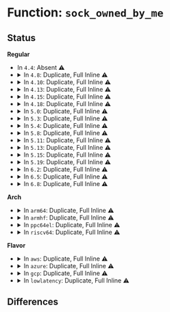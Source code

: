 # Function: <code>sock_owned_by_me</code>

## Status
<b>Regular</b>
<ul>
<li>
In <code>4.4</code>: Absent ⚠️
</li>
<li>
<details>
<summary>In <code>4.8</code>: Duplicate, Full Inline ⚠️</summary>

**Collision:** Static Duplication

**Inline:** Full

**Transformation:** False

**Instances:**

```
In net/core/sock.c (0)
Location: include/net/sock.h:1441
Inline: True
```
```
In net/ipv4/route.c (0)
Location: include/net/sock.h:1441
Inline: True
```
```
In net/ipv4/inet_connection_sock.c (0)
Location: include/net/sock.h:1441
Inline: True
```
```
In net/ipv4/tcp.c (0)
Location: include/net/sock.h:1441
Inline: True
```
```
In net/ipv4/tcp_input.c (0)
Location: include/net/sock.h:1441
Inline: True
```
```
In net/ipv4/tcp_output.c (0)
Location: include/net/sock.h:1441
Inline: True
```
```
In net/ipv4/tcp_timer.c (0)
Location: include/net/sock.h:1441
Inline: True
```
```
In net/ipv4/tcp_ipv4.c (0)
Location: include/net/sock.h:1441
Inline: True
```
```
In net/ipv4/tcp_minisocks.c (0)
Location: include/net/sock.h:1441
Inline: True
```
```
In net/ipv4/udp.c (0)
Location: include/net/sock.h:1441
Inline: True
```
```
In net/ipv6/route.c (0)
Location: include/net/sock.h:1441
Inline: True
```
```
In net/ipv6/udp.c (0)
Location: include/net/sock.h:1441
Inline: True
```
```
In net/ipv6/tcp_ipv6.c (0)
Location: include/net/sock.h:1441
Inline: True
```
</details>
</li>
<li>
<details>
<summary>In <code>4.10</code>: Duplicate, Full Inline ⚠️</summary>

**Collision:** Static Duplication

**Inline:** Full

**Transformation:** False

**Instances:**

```
In net/core/sock.c (0)
Location: include/net/sock.h:1497
Inline: True
```
```
In net/ipv4/route.c (0)
Location: include/net/sock.h:1497
Inline: True
```
```
In net/ipv4/inet_connection_sock.c (0)
Location: include/net/sock.h:1497
Inline: True
```
```
In net/ipv4/tcp.c (0)
Location: include/net/sock.h:1497
Inline: True
```
```
In net/ipv4/tcp_input.c (0)
Location: include/net/sock.h:1497
Inline: True
```
```
In net/ipv4/tcp_output.c (0)
Location: include/net/sock.h:1497
Inline: True
```
```
In net/ipv4/tcp_timer.c (0)
Location: include/net/sock.h:1497
Inline: True
```
```
In net/ipv4/tcp_ipv4.c (0)
Location: include/net/sock.h:1497
Inline: True
```
```
In net/ipv4/tcp_minisocks.c (0)
Location: include/net/sock.h:1497
Inline: True
```
```
In net/ipv6/route.c (0)
Location: include/net/sock.h:1497
Inline: True
```
```
In net/ipv6/tcp_ipv6.c (0)
Location: include/net/sock.h:1497
Inline: True
```
</details>
</li>
<li>
<details>
<summary>In <code>4.13</code>: Duplicate, Full Inline ⚠️</summary>

**Collision:** Static Duplication

**Inline:** Full

**Transformation:** False

**Instances:**

```
In net/socket.c (0)
Location: include/net/sock.h:1500
Inline: True
```
```
In net/core/sock.c (0)
Location: include/net/sock.h:1500
Inline: True
```
```
In net/ipv4/route.c (0)
Location: include/net/sock.h:1500
Inline: True
```
```
In net/ipv4/inet_connection_sock.c (0)
Location: include/net/sock.h:1500
Inline: True
```
```
In net/ipv4/tcp.c (0)
Location: include/net/sock.h:1500
Inline: True
```
```
In net/ipv4/tcp_input.c (0)
Location: include/net/sock.h:1500
Inline: True
```
```
In net/ipv4/tcp_output.c (0)
Location: include/net/sock.h:1500
Inline: True
```
```
In net/ipv4/tcp_timer.c (0)
Location: include/net/sock.h:1500
Inline: True
```
```
In net/ipv4/tcp_ipv4.c (0)
Location: include/net/sock.h:1500
Inline: True
```
```
In net/ipv4/tcp_minisocks.c (0)
Location: include/net/sock.h:1500
Inline: True
```
```
In net/ipv4/tcp_fastopen.c (0)
Location: include/net/sock.h:1500
Inline: True
```
```
In net/ipv6/route.c (0)
Location: include/net/sock.h:1500
Inline: True
```
```
In net/ipv6/tcp_ipv6.c (0)
Location: include/net/sock.h:1500
Inline: True
```
</details>
</li>
<li>
<details>
<summary>In <code>4.15</code>: Duplicate, Full Inline ⚠️</summary>

**Collision:** Static Duplication

**Inline:** Full

**Transformation:** False

**Instances:**

```
In net/core/sock.c (0)
Location: include/net/sock.h:1504
Inline: True
```
```
In net/core/skbuff.c (0)
Location: include/net/sock.h:1504
Inline: True
```
```
In net/ipv4/route.c (0)
Location: include/net/sock.h:1504
Inline: True
```
```
In net/ipv4/inet_connection_sock.c (0)
Location: include/net/sock.h:1504
Inline: True
```
```
In net/ipv4/tcp.c (0)
Location: include/net/sock.h:1504
Inline: True
```
```
In net/ipv4/tcp_input.c (0)
Location: include/net/sock.h:1504
Inline: True
```
```
In net/ipv4/tcp_output.c (0)
Location: include/net/sock.h:1504
Inline: True
```
```
In net/ipv4/tcp_timer.c (0)
Location: include/net/sock.h:1504
Inline: True
```
```
In net/ipv4/tcp_ipv4.c (0)
Location: include/net/sock.h:1504
Inline: True
```
```
In net/ipv4/tcp_minisocks.c (0)
Location: include/net/sock.h:1504
Inline: True
```
```
In net/ipv6/route.c (0)
Location: include/net/sock.h:1504
Inline: True
```
```
In net/ipv6/tcp_ipv6.c (0)
Location: include/net/sock.h:1504
Inline: True
```
</details>
</li>
<li>
<details>
<summary>In <code>4.18</code>: Duplicate, Full Inline ⚠️</summary>

**Collision:** Static Duplication

**Inline:** Full

**Transformation:** False

**Instances:**

```
In net/core/sock.c (0)
Location: include/net/sock.h:1517
Inline: True
```
```
In net/core/skbuff.c (0)
Location: include/net/sock.h:1517
Inline: True
```
```
In net/ipv4/route.c (0)
Location: include/net/sock.h:1517
Inline: True
```
```
In net/ipv4/inet_connection_sock.c (0)
Location: include/net/sock.h:1517
Inline: True
```
```
In net/ipv4/tcp.c (0)
Location: include/net/sock.h:1517
Inline: True
```
```
In net/ipv4/tcp_input.c (0)
Location: include/net/sock.h:1517
Inline: True
```
```
In net/ipv4/tcp_output.c (0)
Location: include/net/sock.h:1517
Inline: True
```
```
In net/ipv4/tcp_timer.c (0)
Location: include/net/sock.h:1517
Inline: True
```
```
In net/ipv4/tcp_ipv4.c (0)
Location: include/net/sock.h:1517
Inline: True
```
```
In net/ipv4/tcp_minisocks.c (0)
Location: include/net/sock.h:1517
Inline: True
```
```
In net/ipv6/route.c (0)
Location: include/net/sock.h:1517
Inline: True
```
```
In net/ipv6/tcp_ipv6.c (0)
Location: include/net/sock.h:1517
Inline: True
```
</details>
</li>
<li>
<details>
<summary>In <code>5.0</code>: Duplicate, Full Inline ⚠️</summary>

**Collision:** Static Duplication

**Inline:** Full

**Transformation:** False

**Instances:**

```
In net/core/sock.c (0)
Location: include/net/sock.h:1556
Inline: True
```
```
In net/core/skbuff.c (0)
Location: include/net/sock.h:1556
Inline: True
```
```
In net/ipv4/route.c (0)
Location: include/net/sock.h:1556
Inline: True
```
```
In net/ipv4/inet_connection_sock.c (0)
Location: include/net/sock.h:1556
Inline: True
```
```
In net/ipv4/tcp.c (0)
Location: include/net/sock.h:1556
Inline: True
```
```
In net/ipv4/tcp_input.c (0)
Location: include/net/sock.h:1556
Inline: True
```
```
In net/ipv4/tcp_output.c (0)
Location: include/net/sock.h:1556
Inline: True
```
```
In net/ipv4/tcp_timer.c (0)
Location: include/net/sock.h:1556
Inline: True
```
```
In net/ipv4/tcp_ipv4.c (0)
Location: include/net/sock.h:1556
Inline: True
```
```
In net/ipv4/tcp_minisocks.c (0)
Location: include/net/sock.h:1556
Inline: True
```
```
In net/ipv4/tcp_ulp.c (0)
Location: include/net/sock.h:1556
Inline: True
```
```
In net/ipv4/af_inet.c (0)
Location: include/net/sock.h:1556
Inline: True
```
```
In net/ipv4/tcp_bpf.c (0)
Location: include/net/sock.h:1556
Inline: True
```
```
In net/ipv6/route.c (0)
Location: include/net/sock.h:1556
Inline: True
```
```
In net/ipv6/tcp_ipv6.c (0)
Location: include/net/sock.h:1556
Inline: True
```
</details>
</li>
<li>
<details>
<summary>In <code>5.3</code>: Duplicate, Full Inline ⚠️</summary>

**Collision:** Static Duplication

**Inline:** Full

**Transformation:** False

**Instances:**

```
In net/core/sock.c (0)
Location: include/net/sock.h:1566
Inline: True
```
```
In net/core/skbuff.c (0)
Location: include/net/sock.h:1566
Inline: True
```
```
In net/ipv4/route.c (0)
Location: include/net/sock.h:1566
Inline: True
```
```
In net/ipv4/inet_connection_sock.c (0)
Location: include/net/sock.h:1566
Inline: True
```
```
In net/ipv4/tcp.c (0)
Location: include/net/sock.h:1566
Inline: True
```
```
In net/ipv4/tcp_input.c (0)
Location: include/net/sock.h:1566
Inline: True
```
```
In net/ipv4/tcp_output.c (0)
Location: include/net/sock.h:1566
Inline: True
```
```
In net/ipv4/tcp_timer.c (0)
Location: include/net/sock.h:1566
Inline: True
```
```
In net/ipv4/tcp_ipv4.c (0)
Location: include/net/sock.h:1566
Inline: True
```
```
In net/ipv4/tcp_minisocks.c (0)
Location: include/net/sock.h:1566
Inline: True
```
```
In net/ipv4/tcp_ulp.c (0)
Location: include/net/sock.h:1566
Inline: True
```
```
In net/ipv4/af_inet.c (0)
Location: include/net/sock.h:1566
Inline: True
```
```
In net/ipv4/tcp_bpf.c (0)
Location: include/net/sock.h:1566
Inline: True
```
```
In net/ipv6/route.c (0)
Location: include/net/sock.h:1566
Inline: True
```
```
In net/ipv6/tcp_ipv6.c (0)
Location: include/net/sock.h:1566
Inline: True
```
</details>
</li>
<li>
<details>
<summary>In <code>5.4</code>: Duplicate, Full Inline ⚠️</summary>

**Collision:** Static Duplication

**Inline:** Full

**Transformation:** False

**Instances:**

```
In net/core/sock.c (0)
Location: include/net/sock.h:1576
Inline: True
```
```
In net/core/skbuff.c (0)
Location: include/net/sock.h:1576
Inline: True
```
```
In net/ipv4/route.c (0)
Location: include/net/sock.h:1576
Inline: True
```
```
In net/ipv4/inet_connection_sock.c (0)
Location: include/net/sock.h:1576
Inline: True
```
```
In net/ipv4/tcp.c (0)
Location: include/net/sock.h:1576
Inline: True
```
```
In net/ipv4/tcp_input.c (0)
Location: include/net/sock.h:1576
Inline: True
```
```
In net/ipv4/tcp_output.c (0)
Location: include/net/sock.h:1576
Inline: True
```
```
In net/ipv4/tcp_timer.c (0)
Location: include/net/sock.h:1576
Inline: True
```
```
In net/ipv4/tcp_ipv4.c (0)
Location: include/net/sock.h:1576
Inline: True
```
```
In net/ipv4/tcp_minisocks.c (0)
Location: include/net/sock.h:1576
Inline: True
```
```
In net/ipv4/tcp_ulp.c (0)
Location: include/net/sock.h:1576
Inline: True
```
```
In net/ipv4/af_inet.c (0)
Location: include/net/sock.h:1576
Inline: True
```
```
In net/ipv4/tcp_bpf.c (0)
Location: include/net/sock.h:1576
Inline: True
```
```
In net/ipv6/route.c (0)
Location: include/net/sock.h:1576
Inline: True
```
```
In net/ipv6/tcp_ipv6.c (0)
Location: include/net/sock.h:1576
Inline: True
```
</details>
</li>
<li>
<details>
<summary>In <code>5.8</code>: Duplicate, Full Inline ⚠️</summary>

**Collision:** Static Duplication

**Inline:** Full

**Transformation:** False

**Instances:**

```
In net/core/sock.c (0)
Location: include/net/sock.h:1625
Inline: True
```
```
In net/core/skbuff.c (0)
Location: include/net/sock.h:1625
Inline: True
```
```
In net/core/filter.c (0)
Location: include/net/sock.h:1625
Inline: True
```
```
In net/core/sock_map.c (0)
Location: include/net/sock.h:1625
Inline: True
```
```
In net/ipv4/route.c (0)
Location: include/net/sock.h:1625
Inline: True
```
```
In net/ipv4/inet_connection_sock.c (0)
Location: include/net/sock.h:1625
Inline: True
```
```
In net/ipv4/tcp.c (ffffffff81aa87da)
Location: include/net/sock.h:1625
Inline: True
Inline callers:
  - net/ipv4/tcp.c:tcp_set_state
```
```
In net/ipv4/tcp_input.c (ffffffff81ab4508)
Location: include/net/sock.h:1625
Inline: True
Inline callers:
  - net/ipv4/tcp_input.c:tcp_conn_request
  - net/ipv4/tcp_input.c:tcp_ecn_create_request
  - net/ipv4/tcp_input.c:tcp_init_transfer
  - net/ipv4/tcp_input.c:tcp_rtt_estimator
```
```
In net/ipv4/tcp_output.c (ffffffff81abed86)
Location: include/net/sock.h:1625
Inline: True
Inline callers:
  - net/ipv4/tcp_output.c:tcp_connect
  - net/ipv4/tcp_output.c:tcp_connect_init
  - net/ipv4/tcp_output.c:tcp_connect_init
  - net/ipv4/tcp_output.c:tcp_send_synack
  - net/ipv4/tcp_output.c:__tcp_retransmit_skb
  - net/ipv4/tcp_output.c:tcp_ecn_send_syn
```
```
In net/ipv4/tcp_timer.c (ffffffff81ac25e8)
Location: include/net/sock.h:1625
Inline: True
Inline callers:
  - net/ipv4/tcp_timer.c:tcp_write_timeout
```
```
In net/ipv4/tcp_ipv4.c (0)
Location: include/net/sock.h:1625
Inline: True
```
```
In net/ipv4/tcp_minisocks.c (ffffffff81aca6b7)
Location: include/net/sock.h:1625
Inline: True
Inline callers:
  - net/ipv4/tcp_minisocks.c:tcp_openreq_init_rwin
```
```
In net/ipv4/tcp_ulp.c (0)
Location: include/net/sock.h:1625
Inline: True
```
```
In net/ipv4/af_inet.c (ffffffff81ae3125)
Location: include/net/sock.h:1625
Inline: True
Inline callers:
  - net/ipv4/af_inet.c:inet_listen
```
```
In net/ipv6/route.c (0)
Location: include/net/sock.h:1625
Inline: True
```
```
In net/ipv6/tcp_ipv6.c (0)
Location: include/net/sock.h:1625
Inline: True
```
```
In net/mptcp/protocol.c (0)
Location: include/net/sock.h:1625
Inline: True
```
</details>
</li>
<li>
<details>
<summary>In <code>5.11</code>: Duplicate, Full Inline ⚠️</summary>

**Collision:** Static Duplication

**Inline:** Full

**Transformation:** False

**Instances:**

```
In net/core/sock.c (0)
Location: include/net/sock.h:1643
Inline: True
```
```
In net/core/skbuff.c (0)
Location: include/net/sock.h:1643
Inline: True
```
```
In net/core/filter.c (0)
Location: include/net/sock.h:1643
Inline: True
```
```
In net/ipv4/route.c (0)
Location: include/net/sock.h:1643
Inline: True
```
```
In net/ipv4/inet_connection_sock.c (0)
Location: include/net/sock.h:1643
Inline: True
```
```
In net/ipv4/tcp.c (ffffffff81ab2d5f)
Location: include/net/sock.h:1643
Inline: True
Inline callers:
  - net/ipv4/tcp.c:tcp_set_state
```
```
In net/ipv4/tcp_input.c (ffffffff81abee26)
Location: include/net/sock.h:1643
Inline: True
Inline callers:
  - net/ipv4/tcp_input.c:tcp_conn_request
  - net/ipv4/tcp_input.c:tcp_ecn_create_request
  - net/ipv4/tcp_input.c:tcp_rtt_estimator
```
```
In net/ipv4/tcp_output.c (ffffffff81aca6ec)
Location: include/net/sock.h:1643
Inline: True
Inline callers:
  - net/ipv4/tcp_output.c:tcp_connect
  - net/ipv4/tcp_output.c:tcp_connect_init
  - net/ipv4/tcp_output.c:tcp_connect_init
  - net/ipv4/tcp_output.c:tcp_send_synack
  - net/ipv4/tcp_output.c:__tcp_retransmit_skb
  - net/ipv4/tcp_output.c:tcp_ecn_send_syn
```
```
In net/ipv4/tcp_timer.c (ffffffff81ace092)
Location: include/net/sock.h:1643
Inline: True
Inline callers:
  - net/ipv4/tcp_timer.c:tcp_write_timeout
```
```
In net/ipv4/tcp_ipv4.c (ffffffff81ad410d)
Location: include/net/sock.h:1643
Inline: True
Inline callers:
  - net/ipv4/tcp_ipv4.c:tcp_v4_send_synack
```
```
In net/ipv4/tcp_minisocks.c (ffffffff81ad661d)
Location: include/net/sock.h:1643
Inline: True
Inline callers:
  - net/ipv4/tcp_minisocks.c:tcp_openreq_init_rwin
```
```
In net/ipv4/tcp_ulp.c (0)
Location: include/net/sock.h:1643
Inline: True
```
```
In net/ipv4/af_inet.c (ffffffff81af0007)
Location: include/net/sock.h:1643
Inline: True
Inline callers:
  - net/ipv4/af_inet.c:inet_listen
```
```
In net/ipv6/route.c (0)
Location: include/net/sock.h:1643
Inline: True
```
```
In net/ipv6/tcp_ipv6.c (ffffffff81b7741c)
Location: include/net/sock.h:1643
Inline: True
Inline callers:
  - net/ipv6/tcp_ipv6.c:tcp_v6_send_synack
```
```
In net/mptcp/protocol.c (0)
Location: include/net/sock.h:1643
Inline: True
```
```
In net/mptcp/subflow.c (0)
Location: include/net/sock.h:1643
Inline: True
```
```
In net/mptcp/pm_netlink.c (0)
Location: include/net/sock.h:1643
Inline: True
```
</details>
</li>
<li>
<details>
<summary>In <code>5.13</code>: Duplicate, Full Inline ⚠️</summary>

**Collision:** Static Duplication

**Inline:** Full

**Transformation:** False

**Instances:**

```
In net/core/sock.c (0)
Location: include/net/sock.h:1659
Inline: True
```
```
In net/core/skbuff.c (0)
Location: include/net/sock.h:1659
Inline: True
```
```
In net/core/filter.c (0)
Location: include/net/sock.h:1659
Inline: True
```
```
In net/ipv4/route.c (0)
Location: include/net/sock.h:1659
Inline: True
```
```
In net/ipv4/inet_connection_sock.c (0)
Location: include/net/sock.h:1659
Inline: True
```
```
In net/ipv4/tcp.c (ffffffff81a9dfaf)
Location: include/net/sock.h:1659
Inline: True
Inline callers:
  - net/ipv4/tcp.c:tcp_set_state
```
```
In net/ipv4/tcp_input.c (ffffffff81aab10c)
Location: include/net/sock.h:1659
Inline: True
Inline callers:
  - net/ipv4/tcp_input.c:tcp_conn_request
  - net/ipv4/tcp_input.c:tcp_conn_request
  - net/ipv4/tcp_input.c:tcp_rtt_estimator
```
```
In net/ipv4/tcp_output.c (ffffffff81ab556d)
Location: include/net/sock.h:1659
Inline: True
Inline callers:
  - net/ipv4/tcp_output.c:tcp_connect
  - net/ipv4/tcp_output.c:tcp_connect
  - net/ipv4/tcp_output.c:tcp_connect_init
  - net/ipv4/tcp_output.c:tcp_connect_init
  - net/ipv4/tcp_output.c:tcp_send_synack
  - net/ipv4/tcp_output.c:__tcp_retransmit_skb
```
```
In net/ipv4/tcp_timer.c (ffffffff81ab922d)
Location: include/net/sock.h:1659
Inline: True
Inline callers:
  - net/ipv4/tcp_timer.c:tcp_write_timeout
```
```
In net/ipv4/tcp_ipv4.c (ffffffff81abf1aa)
Location: include/net/sock.h:1659
Inline: True
Inline callers:
  - net/ipv4/tcp_ipv4.c:tcp_v4_send_synack
```
```
In net/ipv4/tcp_minisocks.c (ffffffff81ac168c)
Location: include/net/sock.h:1659
Inline: True
Inline callers:
  - net/ipv4/tcp_minisocks.c:tcp_openreq_init_rwin
```
```
In net/ipv4/tcp_ulp.c (0)
Location: include/net/sock.h:1659
Inline: True
```
```
In net/ipv4/af_inet.c (ffffffff81adb747)
Location: include/net/sock.h:1659
Inline: True
Inline callers:
  - net/ipv4/af_inet.c:inet_listen
```
```
In net/ipv6/route.c (0)
Location: include/net/sock.h:1659
Inline: True
```
```
In net/ipv6/tcp_ipv6.c (ffffffff81b65f24)
Location: include/net/sock.h:1659
Inline: True
Inline callers:
  - net/ipv6/tcp_ipv6.c:tcp_v6_send_synack
```
```
In net/mptcp/protocol.c (0)
Location: include/net/sock.h:1659
Inline: True
```
```
In net/mptcp/subflow.c (0)
Location: include/net/sock.h:1659
Inline: True
```
```
In net/mptcp/pm_netlink.c (0)
Location: include/net/sock.h:1659
Inline: True
```
```
In net/mptcp/sockopt.c (0)
Location: include/net/sock.h:1659
Inline: True
```
</details>
</li>
<li>
<details>
<summary>In <code>5.15</code>: Duplicate, Full Inline ⚠️</summary>

**Collision:** Static Duplication

**Inline:** Full

**Transformation:** False

**Instances:**

```
In net/core/sock.c (0)
Location: include/net/sock.h:1699
Inline: True
```
```
In net/core/skbuff.c (0)
Location: include/net/sock.h:1699
Inline: True
```
```
In net/core/filter.c (0)
Location: include/net/sock.h:1699
Inline: True
```
```
In net/ipv4/route.c (0)
Location: include/net/sock.h:1699
Inline: True
```
```
In net/ipv4/inet_connection_sock.c (0)
Location: include/net/sock.h:1699
Inline: True
```
```
In net/ipv4/tcp.c (ffffffff81b5ab7e)
Location: include/net/sock.h:1699
Inline: True
Inline callers:
  - net/ipv4/tcp.c:tcp_set_state
```
```
In net/ipv4/tcp_input.c (ffffffff81b67192)
Location: include/net/sock.h:1699
Inline: True
Inline callers:
  - net/ipv4/tcp_input.c:tcp_conn_request
  - net/ipv4/tcp_input.c:tcp_conn_request
  - net/ipv4/tcp_input.c:tcp_rtt_estimator
  - net/ipv4/tcp_input.c:tcp_rtt_estimator
```
```
In net/ipv4/tcp_output.c (ffffffff81b72577)
Location: include/net/sock.h:1699
Inline: True
Inline callers:
  - net/ipv4/tcp_output.c:tcp_connect
  - net/ipv4/tcp_output.c:tcp_connect
  - net/ipv4/tcp_output.c:tcp_connect_init
  - net/ipv4/tcp_output.c:tcp_connect_init
  - net/ipv4/tcp_output.c:tcp_send_synack
  - net/ipv4/tcp_output.c:__tcp_retransmit_skb
```
```
In net/ipv4/tcp_timer.c (ffffffff81b76561)
Location: include/net/sock.h:1699
Inline: True
Inline callers:
  - net/ipv4/tcp_timer.c:tcp_write_timeout
```
```
In net/ipv4/tcp_ipv4.c (ffffffff81b7cceb)
Location: include/net/sock.h:1699
Inline: True
Inline callers:
  - net/ipv4/tcp_ipv4.c:tcp_v4_send_synack
```
```
In net/ipv4/tcp_minisocks.c (ffffffff81b7f0ff)
Location: include/net/sock.h:1699
Inline: True
Inline callers:
  - net/ipv4/tcp_minisocks.c:tcp_openreq_init_rwin
```
```
In net/ipv4/tcp_ulp.c (0)
Location: include/net/sock.h:1699
Inline: True
```
```
In net/ipv4/af_inet.c (ffffffff81b9b6ce)
Location: include/net/sock.h:1699
Inline: True
Inline callers:
  - net/ipv4/af_inet.c:inet_listen
```
```
In net/ipv6/route.c (0)
Location: include/net/sock.h:1699
Inline: True
```
```
In net/ipv6/tcp_ipv6.c (ffffffff81c2dfad)
Location: include/net/sock.h:1699
Inline: True
Inline callers:
  - net/ipv6/tcp_ipv6.c:tcp_v6_send_synack
```
```
In net/mptcp/protocol.c (0)
Location: include/net/sock.h:1699
Inline: True
```
```
In net/mptcp/subflow.c (0)
Location: include/net/sock.h:1699
Inline: True
```
```
In net/mptcp/options.c (0)
Location: include/net/sock.h:1699
Inline: True
```
```
In net/mptcp/pm_netlink.c (0)
Location: include/net/sock.h:1699
Inline: True
```
```
In net/mptcp/sockopt.c (0)
Location: include/net/sock.h:1699
Inline: True
```
</details>
</li>
<li>
<details>
<summary>In <code>5.19</code>: Duplicate, Full Inline ⚠️</summary>

**Collision:** Static Duplication

**Inline:** Full

**Transformation:** False

**Instances:**

```
In net/core/sock.c (0)
Location: include/net/sock.h:1788
Inline: True
```
```
In net/core/skbuff.c (0)
Location: include/net/sock.h:1788
Inline: True
```
```
In net/core/filter.c (0)
Location: include/net/sock.h:1788
Inline: True
```
```
In net/ipv4/route.c (0)
Location: include/net/sock.h:1788
Inline: True
```
```
In net/ipv4/inet_connection_sock.c (0)
Location: include/net/sock.h:1788
Inline: True
```
```
In net/ipv4/tcp.c (ffffffff81ce9354)
Location: include/net/sock.h:1788
Inline: True
Inline callers:
  - net/ipv4/tcp.c:tcp_set_state
```
```
In net/ipv4/tcp_input.c (ffffffff81cf63f3)
Location: include/net/sock.h:1788
Inline: True
Inline callers:
  - net/ipv4/tcp_input.c:tcp_conn_request
  - net/ipv4/tcp_input.c:tcp_conn_request
  - net/ipv4/tcp_input.c:tcp_rtt_estimator
  - net/ipv4/tcp_input.c:tcp_rtt_estimator
```
```
In net/ipv4/tcp_output.c (ffffffff81d01c66)
Location: include/net/sock.h:1788
Inline: True
Inline callers:
  - net/ipv4/tcp_output.c:tcp_connect
  - net/ipv4/tcp_output.c:tcp_connect
  - net/ipv4/tcp_output.c:tcp_connect_init
  - net/ipv4/tcp_output.c:tcp_connect_init
  - net/ipv4/tcp_output.c:tcp_send_synack
  - net/ipv4/tcp_output.c:__tcp_retransmit_skb
```
```
In net/ipv4/tcp_timer.c (ffffffff81d05fc1)
Location: include/net/sock.h:1788
Inline: True
Inline callers:
  - net/ipv4/tcp_timer.c:tcp_write_timeout
```
```
In net/ipv4/tcp_ipv4.c (ffffffff81d0cc23)
Location: include/net/sock.h:1788
Inline: True
Inline callers:
  - net/ipv4/tcp_ipv4.c:tcp_v4_send_synack
```
```
In net/ipv4/tcp_minisocks.c (ffffffff81d0ea51)
Location: include/net/sock.h:1788
Inline: True
Inline callers:
  - net/ipv4/tcp_minisocks.c:tcp_openreq_init_rwin
```
```
In net/ipv4/tcp_ulp.c (0)
Location: include/net/sock.h:1788
Inline: True
```
```
In net/ipv4/af_inet.c (ffffffff81d2d373)
Location: include/net/sock.h:1788
Inline: True
Inline callers:
  - net/ipv4/af_inet.c:inet_listen
```
```
In net/ipv6/route.c (0)
Location: include/net/sock.h:1788
Inline: True
```
```
In net/ipv6/tcp_ipv6.c (ffffffff81dcb8ef)
Location: include/net/sock.h:1788
Inline: True
Inline callers:
  - net/ipv6/tcp_ipv6.c:tcp_v6_send_synack
```
```
In net/mptcp/protocol.c (0)
Location: include/net/sock.h:1788
Inline: True
```
```
In net/mptcp/subflow.c (0)
Location: include/net/sock.h:1788
Inline: True
```
```
In net/mptcp/options.c (0)
Location: include/net/sock.h:1788
Inline: True
```
```
In net/mptcp/pm.c (0)
Location: include/net/sock.h:1788
Inline: True
```
```
In net/mptcp/pm_netlink.c (0)
Location: include/net/sock.h:1788
Inline: True
```
```
In net/mptcp/sockopt.c (0)
Location: include/net/sock.h:1788
Inline: True
```
</details>
</li>
<li>
<details>
<summary>In <code>6.2</code>: Duplicate, Full Inline ⚠️</summary>

**Collision:** Static Duplication

**Inline:** Full

**Transformation:** False

**Instances:**

```
In net/core/sock.c (0)
Location: include/net/sock.h:1809
Inline: True
```
```
In net/core/skbuff.c (0)
Location: include/net/sock.h:1809
Inline: True
```
```
In net/core/filter.c (0)
Location: include/net/sock.h:1809
Inline: True
```
```
In net/ipv4/route.c (0)
Location: include/net/sock.h:1809
Inline: True
```
```
In net/ipv4/inet_connection_sock.c (0)
Location: include/net/sock.h:1809
Inline: True
```
```
In net/ipv4/tcp.c (ffffffff81eac000)
Location: include/net/sock.h:1809
Inline: True
```
```
In net/ipv4/tcp_input.c (ffffffff81ebae03)
Location: include/net/sock.h:1809
Inline: True
Inline callers:
  - net/ipv4/tcp_input.c:tcp_conn_request
  - net/ipv4/tcp_input.c:tcp_conn_request
  - net/ipv4/tcp_input.c:tcp_rtt_estimator
  - net/ipv4/tcp_input.c:tcp_rtt_estimator
```
```
In net/ipv4/tcp_output.c (ffffffff81ec6de6)
Location: include/net/sock.h:1809
Inline: True
Inline callers:
  - net/ipv4/tcp_output.c:tcp_connect
  - net/ipv4/tcp_output.c:tcp_connect
  - net/ipv4/tcp_output.c:tcp_connect_init
  - net/ipv4/tcp_output.c:tcp_connect_init
  - net/ipv4/tcp_output.c:tcp_send_synack
  - net/ipv4/tcp_output.c:__tcp_retransmit_skb
```
```
In net/ipv4/tcp_timer.c (ffffffff81ecb312)
Location: include/net/sock.h:1809
Inline: True
Inline callers:
  - net/ipv4/tcp_timer.c:tcp_write_timeout
```
```
In net/ipv4/tcp_ipv4.c (ffffffff81ed2663)
Location: include/net/sock.h:1809
Inline: True
Inline callers:
  - net/ipv4/tcp_ipv4.c:tcp_v4_send_synack
```
```
In net/ipv4/tcp_minisocks.c (ffffffff81ed4531)
Location: include/net/sock.h:1809
Inline: True
Inline callers:
  - net/ipv4/tcp_minisocks.c:tcp_openreq_init_rwin
```
```
In net/ipv4/tcp_fastopen.c (ffffffff81ed89ae)
Location: include/net/sock.h:1809
Inline: True
Inline callers:
  - net/ipv4/tcp_fastopen.c:tcp_fastopen_create_child
```
```
In net/ipv4/tcp_ulp.c (0)
Location: include/net/sock.h:1809
Inline: True
```
```
In net/ipv4/af_inet.c (ffffffff81ef47d3)
Location: include/net/sock.h:1809
Inline: True
Inline callers:
  - net/ipv4/af_inet.c:inet_listen
```
```
In net/ipv6/route.c (0)
Location: include/net/sock.h:1809
Inline: True
```
```
In net/ipv6/tcp_ipv6.c (ffffffff81f9c9ef)
Location: include/net/sock.h:1809
Inline: True
Inline callers:
  - net/ipv6/tcp_ipv6.c:tcp_v6_send_synack
```
```
In net/mptcp/protocol.c (0)
Location: include/net/sock.h:1809
Inline: True
```
```
In net/mptcp/subflow.c (0)
Location: include/net/sock.h:1809
Inline: True
```
```
In net/mptcp/options.c (0)
Location: include/net/sock.h:1809
Inline: True
```
```
In net/mptcp/pm.c (0)
Location: include/net/sock.h:1809
Inline: True
```
```
In net/mptcp/pm_netlink.c (0)
Location: include/net/sock.h:1809
Inline: True
```
```
In net/mptcp/sockopt.c (0)
Location: include/net/sock.h:1809
Inline: True
```
</details>
</li>
<li>
<details>
<summary>In <code>6.5</code>: Duplicate, Full Inline ⚠️</summary>

**Collision:** Static Duplication

**Inline:** Full

**Transformation:** False

**Instances:**

```
In net/core/sock.c (0)
Location: include/net/sock.h:1800
Inline: True
```
```
In net/core/skbuff.c (0)
Location: include/net/sock.h:1800
Inline: True
```
```
In net/core/filter.c (0)
Location: include/net/sock.h:1800
Inline: True
```
```
In net/ipv4/route.c (0)
Location: include/net/sock.h:1800
Inline: True
```
```
In net/ipv4/ip_output.c (0)
Location: include/net/sock.h:1800
Inline: True
```
```
In net/ipv4/inet_connection_sock.c (0)
Location: include/net/sock.h:1800
Inline: True
```
```
In net/ipv4/tcp.c (ffffffff81f0a880)
Location: include/net/sock.h:1800
Inline: True
```
```
In net/ipv4/tcp_input.c (ffffffff81f19294)
Location: include/net/sock.h:1800
Inline: True
Inline callers:
  - net/ipv4/tcp_input.c:tcp_conn_request
  - net/ipv4/tcp_input.c:tcp_conn_request
  - net/ipv4/tcp_input.c:tcp_rtt_estimator
```
```
In net/ipv4/tcp_output.c (ffffffff81f256a4)
Location: include/net/sock.h:1800
Inline: True
Inline callers:
  - net/ipv4/tcp_output.c:tcp_connect
  - net/ipv4/tcp_output.c:tcp_connect
  - net/ipv4/tcp_output.c:tcp_connect_init
  - net/ipv4/tcp_output.c:tcp_connect_init
  - net/ipv4/tcp_output.c:tcp_send_synack
  - net/ipv4/tcp_output.c:__tcp_retransmit_skb
```
```
In net/ipv4/tcp_timer.c (ffffffff81f29da7)
Location: include/net/sock.h:1800
Inline: True
Inline callers:
  - net/ipv4/tcp_timer.c:tcp_write_timeout
```
```
In net/ipv4/tcp_ipv4.c (ffffffff81f31343)
Location: include/net/sock.h:1800
Inline: True
Inline callers:
  - net/ipv4/tcp_ipv4.c:tcp_v4_send_synack
```
```
In net/ipv4/tcp_minisocks.c (ffffffff81f33549)
Location: include/net/sock.h:1800
Inline: True
Inline callers:
  - net/ipv4/tcp_minisocks.c:tcp_openreq_init_rwin
```
```
In net/ipv4/tcp_fastopen.c (ffffffff81f37abe)
Location: include/net/sock.h:1800
Inline: True
Inline callers:
  - net/ipv4/tcp_fastopen.c:tcp_fastopen_create_child
```
```
In net/ipv4/tcp_ulp.c (0)
Location: include/net/sock.h:1800
Inline: True
```
```
In net/ipv4/raw.c (0)
Location: include/net/sock.h:1800
Inline: True
```
```
In net/ipv4/af_inet.c (ffffffff81f540ba)
Location: include/net/sock.h:1800
Inline: True
Inline callers:
  - net/ipv4/af_inet.c:inet_listen
```
```
In net/ipv4/igmp.c (0)
Location: include/net/sock.h:1800
Inline: True
```
```
In net/ipv4/ipmr.c (0)
Location: include/net/sock.h:1800
Inline: True
```
```
In net/xfrm/xfrm_output.c (0)
Location: include/net/sock.h:1800
Inline: True
```
```
In net/ipv6/route.c (0)
Location: include/net/sock.h:1800
Inline: True
```
```
In net/ipv6/tcp_ipv6.c (ffffffff81ffd43f)
Location: include/net/sock.h:1800
Inline: True
Inline callers:
  - net/ipv6/tcp_ipv6.c:tcp_v6_send_synack
```
```
In net/mptcp/protocol.c (0)
Location: include/net/sock.h:1800
Inline: True
```
```
In net/mptcp/subflow.c (0)
Location: include/net/sock.h:1800
Inline: True
```
```
In net/mptcp/options.c (0)
Location: include/net/sock.h:1800
Inline: True
```
```
In net/mptcp/pm.c (0)
Location: include/net/sock.h:1800
Inline: True
```
```
In net/mptcp/pm_netlink.c (0)
Location: include/net/sock.h:1800
Inline: True
```
```
In net/mptcp/sockopt.c (0)
Location: include/net/sock.h:1800
Inline: True
```
</details>
</li>
<li>
<details>
<summary>In <code>6.8</code>: Duplicate, Full Inline ⚠️</summary>

**Collision:** Static Duplication

**Inline:** Full

**Transformation:** False

**Instances:**

```
In net/core/sock.c (0)
Location: include/net/sock.h:1775
Inline: True
```
```
In net/core/skbuff.c (0)
Location: include/net/sock.h:1775
Inline: True
```
```
In net/core/filter.c (0)
Location: include/net/sock.h:1775
Inline: True
```
```
In net/ipv4/route.c (0)
Location: include/net/sock.h:1775
Inline: True
```
```
In net/ipv4/ip_output.c (0)
Location: include/net/sock.h:1775
Inline: True
```
```
In net/ipv4/inet_connection_sock.c (0)
Location: include/net/sock.h:1775
Inline: True
```
```
In net/ipv4/tcp.c (ffffffff81fce900)
Location: include/net/sock.h:1775
Inline: True
```
```
In net/ipv4/tcp_input.c (ffffffff81fddb43)
Location: include/net/sock.h:1775
Inline: True
Inline callers:
  - net/ipv4/tcp_input.c:tcp_conn_request
  - net/ipv4/tcp_input.c:tcp_conn_request
  - net/ipv4/tcp_input.c:tcp_rtt_estimator
```
```
In net/ipv4/tcp_output.c (ffffffff81fe9f64)
Location: include/net/sock.h:1775
Inline: True
Inline callers:
  - net/ipv4/tcp_output.c:tcp_connect
  - net/ipv4/tcp_output.c:tcp_connect
  - net/ipv4/tcp_output.c:tcp_connect_init
  - net/ipv4/tcp_output.c:tcp_connect_init
  - net/ipv4/tcp_output.c:tcp_send_synack
```
```
In net/ipv4/tcp_timer.c (ffffffff81fee917)
Location: include/net/sock.h:1775
Inline: True
Inline callers:
  - net/ipv4/tcp_timer.c:tcp_write_timeout
```
```
In net/ipv4/tcp_ipv4.c (ffffffff81ff72d3)
Location: include/net/sock.h:1775
Inline: True
Inline callers:
  - net/ipv4/tcp_ipv4.c:tcp_v4_send_synack
```
```
In net/ipv4/tcp_minisocks.c (ffffffff81ff96b1)
Location: include/net/sock.h:1775
Inline: True
Inline callers:
  - net/ipv4/tcp_minisocks.c:tcp_openreq_init_rwin
```
```
In net/ipv4/tcp_fastopen.c (ffffffff81ffdb8e)
Location: include/net/sock.h:1775
Inline: True
Inline callers:
  - net/ipv4/tcp_fastopen.c:tcp_fastopen_create_child
```
```
In net/ipv4/tcp_ulp.c (0)
Location: include/net/sock.h:1775
Inline: True
```
```
In net/ipv4/raw.c (0)
Location: include/net/sock.h:1775
Inline: True
```
```
In net/ipv4/af_inet.c (ffffffff8201b871)
Location: include/net/sock.h:1775
Inline: True
Inline callers:
  - net/ipv4/af_inet.c:__inet_listen_sk
```
```
In net/ipv4/igmp.c (0)
Location: include/net/sock.h:1775
Inline: True
```
```
In net/ipv4/ipmr.c (0)
Location: include/net/sock.h:1775
Inline: True
```
```
In net/xfrm/xfrm_output.c (0)
Location: include/net/sock.h:1775
Inline: True
```
```
In net/ipv6/route.c (0)
Location: include/net/sock.h:1775
Inline: True
```
```
In net/ipv6/tcp_ipv6.c (ffffffff820cb1b3)
Location: include/net/sock.h:1775
Inline: True
Inline callers:
  - net/ipv6/tcp_ipv6.c:tcp_v6_send_synack
```
```
In net/mptcp/protocol.c (0)
Location: include/net/sock.h:1775
Inline: True
```
```
In net/mptcp/subflow.c (0)
Location: include/net/sock.h:1775
Inline: True
```
```
In net/mptcp/options.c (0)
Location: include/net/sock.h:1775
Inline: True
```
```
In net/mptcp/pm_netlink.c (0)
Location: include/net/sock.h:1775
Inline: True
```
```
In net/mptcp/sockopt.c (0)
Location: include/net/sock.h:1775
Inline: True
```
```
In net/mptcp/sched.c (0)
Location: include/net/sock.h:1775
Inline: True
```
</details>
</li>
</ul>
<b>Arch</b>
<ul>
<li>
<details>
<summary>In <code>arm64</code>: Duplicate, Full Inline ⚠️</summary>

**Collision:** Static Duplication

**Inline:** Full

**Transformation:** False

**Instances:**

```
In net/core/sock.c (0)
Location: include/net/sock.h:1576
Inline: True
```
```
In net/core/skbuff.c (0)
Location: include/net/sock.h:1576
Inline: True
```
```
In net/ipv4/route.c (0)
Location: include/net/sock.h:1576
Inline: True
```
```
In net/ipv4/inet_connection_sock.c (0)
Location: include/net/sock.h:1576
Inline: True
```
```
In net/ipv4/tcp.c (0)
Location: include/net/sock.h:1576
Inline: True
```
```
In net/ipv4/tcp_input.c (0)
Location: include/net/sock.h:1576
Inline: True
```
```
In net/ipv4/tcp_output.c (0)
Location: include/net/sock.h:1576
Inline: True
```
```
In net/ipv4/tcp_timer.c (0)
Location: include/net/sock.h:1576
Inline: True
```
```
In net/ipv4/tcp_ipv4.c (0)
Location: include/net/sock.h:1576
Inline: True
```
```
In net/ipv4/tcp_minisocks.c (0)
Location: include/net/sock.h:1576
Inline: True
```
```
In net/ipv4/tcp_ulp.c (0)
Location: include/net/sock.h:1576
Inline: True
```
```
In net/ipv4/af_inet.c (0)
Location: include/net/sock.h:1576
Inline: True
```
```
In net/ipv4/tcp_bpf.c (0)
Location: include/net/sock.h:1576
Inline: True
```
```
In net/ipv6/route.c (0)
Location: include/net/sock.h:1576
Inline: True
```
```
In net/ipv6/tcp_ipv6.c (0)
Location: include/net/sock.h:1576
Inline: True
```
</details>
</li>
<li>
<details>
<summary>In <code>armhf</code>: Duplicate, Full Inline ⚠️</summary>

**Collision:** Static Duplication

**Inline:** Full

**Transformation:** False

**Instances:**

```
In net/core/sock.c (0)
Location: include/net/sock.h:1576
Inline: True
```
```
In net/core/skbuff.c (0)
Location: include/net/sock.h:1576
Inline: True
```
```
In net/ipv4/route.c (0)
Location: include/net/sock.h:1576
Inline: True
```
```
In net/ipv4/inet_connection_sock.c (0)
Location: include/net/sock.h:1576
Inline: True
```
```
In net/ipv4/tcp.c (c0d7e3cc)
Location: include/net/sock.h:1576
Inline: True
Inline callers:
  - net/ipv4/tcp.c:tcp_set_state
```
```
In net/ipv4/tcp_input.c (c0d88750)
Location: include/net/sock.h:1576
Inline: True
Inline callers:
  - net/ipv4/tcp_input.c:tcp_conn_request
  - net/ipv4/tcp_input.c:tcp_init_transfer
  - net/ipv4/tcp_input.c:tcp_ack_update_rtt
  - net/ipv4/tcp_input.c:tcp_ack_update_rtt
```
```
In net/ipv4/tcp_output.c (c0d93cec)
Location: include/net/sock.h:1576
Inline: True
Inline callers:
  - net/ipv4/tcp_output.c:tcp_connect
  - net/ipv4/tcp_output.c:tcp_connect
  - net/ipv4/tcp_output.c:tcp_connect_init
  - net/ipv4/tcp_output.c:tcp_connect_init
  - net/ipv4/tcp_output.c:tcp_send_synack
  - net/ipv4/tcp_output.c:__tcp_retransmit_skb
```
```
In net/ipv4/tcp_timer.c (c0d9831c)
Location: include/net/sock.h:1576
Inline: True
Inline callers:
  - net/ipv4/tcp_timer.c:tcp_retransmit_timer
```
```
In net/ipv4/tcp_ipv4.c (0)
Location: include/net/sock.h:1576
Inline: True
```
```
In net/ipv4/tcp_minisocks.c (c0d9f540)
Location: include/net/sock.h:1576
Inline: True
Inline callers:
  - net/ipv4/tcp_minisocks.c:tcp_openreq_init_rwin
```
```
In net/ipv4/tcp_ulp.c (0)
Location: include/net/sock.h:1576
Inline: True
```
```
In net/ipv4/af_inet.c (c0db77ac)
Location: include/net/sock.h:1576
Inline: True
Inline callers:
  - net/ipv4/af_inet.c:inet_listen
```
```
In net/ipv4/tcp_bpf.c (0)
Location: include/net/sock.h:1576
Inline: True
```
```
In net/ipv6/route.c (0)
Location: include/net/sock.h:1576
Inline: True
```
```
In net/ipv6/tcp_ipv6.c (0)
Location: include/net/sock.h:1576
Inline: True
```
</details>
</li>
<li>
<details>
<summary>In <code>ppc64el</code>: Duplicate, Full Inline ⚠️</summary>

**Collision:** Static Duplication

**Inline:** Full

**Transformation:** False

**Instances:**

```
In net/core/sock.c (0)
Location: include/net/sock.h:1576
Inline: True
```
```
In net/core/skbuff.c (0)
Location: include/net/sock.h:1576
Inline: True
```
```
In net/ipv4/route.c (0)
Location: include/net/sock.h:1576
Inline: True
```
```
In net/ipv4/inet_connection_sock.c (0)
Location: include/net/sock.h:1576
Inline: True
```
```
In net/ipv4/tcp.c (0)
Location: include/net/sock.h:1576
Inline: True
```
```
In net/ipv4/tcp_input.c (0)
Location: include/net/sock.h:1576
Inline: True
```
```
In net/ipv4/tcp_output.c (0)
Location: include/net/sock.h:1576
Inline: True
```
```
In net/ipv4/tcp_timer.c (0)
Location: include/net/sock.h:1576
Inline: True
```
```
In net/ipv4/tcp_ipv4.c (0)
Location: include/net/sock.h:1576
Inline: True
```
```
In net/ipv4/tcp_minisocks.c (0)
Location: include/net/sock.h:1576
Inline: True
```
```
In net/ipv4/tcp_ulp.c (0)
Location: include/net/sock.h:1576
Inline: True
```
```
In net/ipv4/af_inet.c (0)
Location: include/net/sock.h:1576
Inline: True
```
```
In net/ipv4/tcp_bpf.c (0)
Location: include/net/sock.h:1576
Inline: True
```
```
In net/ipv6/route.c (0)
Location: include/net/sock.h:1576
Inline: True
```
```
In net/ipv6/tcp_ipv6.c (0)
Location: include/net/sock.h:1576
Inline: True
```
</details>
</li>
<li>
<details>
<summary>In <code>riscv64</code>: Duplicate, Full Inline ⚠️</summary>

**Collision:** Static Duplication

**Inline:** Full

**Transformation:** False

**Instances:**

```
In net/core/sock.c (0)
Location: include/net/sock.h:1576
Inline: True
```
```
In net/core/skbuff.c (0)
Location: include/net/sock.h:1576
Inline: True
```
```
In net/ipv4/route.c (0)
Location: include/net/sock.h:1576
Inline: True
```
```
In net/ipv4/inet_connection_sock.c (0)
Location: include/net/sock.h:1576
Inline: True
```
```
In net/ipv4/tcp.c (0)
Location: include/net/sock.h:1576
Inline: True
```
```
In net/ipv4/tcp_input.c (0)
Location: include/net/sock.h:1576
Inline: True
```
```
In net/ipv4/tcp_output.c (0)
Location: include/net/sock.h:1576
Inline: True
```
```
In net/ipv4/tcp_timer.c (0)
Location: include/net/sock.h:1576
Inline: True
```
```
In net/ipv4/tcp_ipv4.c (0)
Location: include/net/sock.h:1576
Inline: True
```
```
In net/ipv4/tcp_minisocks.c (0)
Location: include/net/sock.h:1576
Inline: True
```
```
In net/ipv4/tcp_ulp.c (0)
Location: include/net/sock.h:1576
Inline: True
```
```
In net/ipv4/af_inet.c (0)
Location: include/net/sock.h:1576
Inline: True
```
```
In net/ipv4/tcp_bpf.c (0)
Location: include/net/sock.h:1576
Inline: True
```
```
In net/ipv6/route.c (0)
Location: include/net/sock.h:1576
Inline: True
```
```
In net/ipv6/tcp_ipv6.c (0)
Location: include/net/sock.h:1576
Inline: True
```
</details>
</li>
</ul>
<b>Flavor</b>
<ul>
<li>
<details>
<summary>In <code>aws</code>: Duplicate, Full Inline ⚠️</summary>

**Collision:** Static Duplication

**Inline:** Full

**Transformation:** False

**Instances:**

```
In net/core/sock.c (0)
Location: include/net/sock.h:1576
Inline: True
```
```
In net/core/skbuff.c (0)
Location: include/net/sock.h:1576
Inline: True
```
```
In net/ipv4/route.c (0)
Location: include/net/sock.h:1576
Inline: True
```
```
In net/ipv4/inet_connection_sock.c (0)
Location: include/net/sock.h:1576
Inline: True
```
```
In net/ipv4/tcp.c (0)
Location: include/net/sock.h:1576
Inline: True
```
```
In net/ipv4/tcp_input.c (0)
Location: include/net/sock.h:1576
Inline: True
```
```
In net/ipv4/tcp_output.c (0)
Location: include/net/sock.h:1576
Inline: True
```
```
In net/ipv4/tcp_timer.c (0)
Location: include/net/sock.h:1576
Inline: True
```
```
In net/ipv4/tcp_ipv4.c (0)
Location: include/net/sock.h:1576
Inline: True
```
```
In net/ipv4/tcp_minisocks.c (0)
Location: include/net/sock.h:1576
Inline: True
```
```
In net/ipv4/tcp_ulp.c (0)
Location: include/net/sock.h:1576
Inline: True
```
```
In net/ipv4/af_inet.c (0)
Location: include/net/sock.h:1576
Inline: True
```
```
In net/ipv4/tcp_bpf.c (0)
Location: include/net/sock.h:1576
Inline: True
```
```
In net/ipv6/route.c (0)
Location: include/net/sock.h:1576
Inline: True
```
```
In net/ipv6/tcp_ipv6.c (0)
Location: include/net/sock.h:1576
Inline: True
```
</details>
</li>
<li>
<details>
<summary>In <code>azure</code>: Duplicate, Full Inline ⚠️</summary>

**Collision:** Static Duplication

**Inline:** Full

**Transformation:** False

**Instances:**

```
In net/core/sock.c (0)
Location: include/net/sock.h:1576
Inline: True
```
```
In net/core/skbuff.c (0)
Location: include/net/sock.h:1576
Inline: True
```
```
In net/ipv4/route.c (0)
Location: include/net/sock.h:1576
Inline: True
```
```
In net/ipv4/inet_connection_sock.c (0)
Location: include/net/sock.h:1576
Inline: True
```
```
In net/ipv4/tcp.c (0)
Location: include/net/sock.h:1576
Inline: True
```
```
In net/ipv4/tcp_input.c (0)
Location: include/net/sock.h:1576
Inline: True
```
```
In net/ipv4/tcp_output.c (0)
Location: include/net/sock.h:1576
Inline: True
```
```
In net/ipv4/tcp_timer.c (0)
Location: include/net/sock.h:1576
Inline: True
```
```
In net/ipv4/tcp_ipv4.c (0)
Location: include/net/sock.h:1576
Inline: True
```
```
In net/ipv4/tcp_minisocks.c (0)
Location: include/net/sock.h:1576
Inline: True
```
```
In net/ipv4/tcp_ulp.c (0)
Location: include/net/sock.h:1576
Inline: True
```
```
In net/ipv4/af_inet.c (0)
Location: include/net/sock.h:1576
Inline: True
```
```
In net/ipv4/tcp_bpf.c (0)
Location: include/net/sock.h:1576
Inline: True
```
```
In net/ipv6/route.c (0)
Location: include/net/sock.h:1576
Inline: True
```
```
In net/ipv6/tcp_ipv6.c (0)
Location: include/net/sock.h:1576
Inline: True
```
</details>
</li>
<li>
<details>
<summary>In <code>gcp</code>: Duplicate, Full Inline ⚠️</summary>

**Collision:** Static Duplication

**Inline:** Full

**Transformation:** False

**Instances:**

```
In net/core/sock.c (0)
Location: include/net/sock.h:1576
Inline: True
```
```
In net/core/skbuff.c (0)
Location: include/net/sock.h:1576
Inline: True
```
```
In net/ipv4/route.c (0)
Location: include/net/sock.h:1576
Inline: True
```
```
In net/ipv4/inet_connection_sock.c (0)
Location: include/net/sock.h:1576
Inline: True
```
```
In net/ipv4/tcp.c (0)
Location: include/net/sock.h:1576
Inline: True
```
```
In net/ipv4/tcp_input.c (0)
Location: include/net/sock.h:1576
Inline: True
```
```
In net/ipv4/tcp_output.c (0)
Location: include/net/sock.h:1576
Inline: True
```
```
In net/ipv4/tcp_timer.c (0)
Location: include/net/sock.h:1576
Inline: True
```
```
In net/ipv4/tcp_ipv4.c (0)
Location: include/net/sock.h:1576
Inline: True
```
```
In net/ipv4/tcp_minisocks.c (0)
Location: include/net/sock.h:1576
Inline: True
```
```
In net/ipv4/tcp_ulp.c (0)
Location: include/net/sock.h:1576
Inline: True
```
```
In net/ipv4/af_inet.c (0)
Location: include/net/sock.h:1576
Inline: True
```
```
In net/ipv4/tcp_bpf.c (0)
Location: include/net/sock.h:1576
Inline: True
```
```
In net/ipv6/route.c (0)
Location: include/net/sock.h:1576
Inline: True
```
```
In net/ipv6/tcp_ipv6.c (0)
Location: include/net/sock.h:1576
Inline: True
```
</details>
</li>
<li>
<details>
<summary>In <code>lowlatency</code>: Duplicate, Full Inline ⚠️</summary>

**Collision:** Static Duplication

**Inline:** Full

**Transformation:** False

**Instances:**

```
In net/core/sock.c (0)
Location: include/net/sock.h:1576
Inline: True
```
```
In net/core/skbuff.c (0)
Location: include/net/sock.h:1576
Inline: True
```
```
In net/ipv4/route.c (0)
Location: include/net/sock.h:1576
Inline: True
```
```
In net/ipv4/inet_connection_sock.c (0)
Location: include/net/sock.h:1576
Inline: True
```
```
In net/ipv4/tcp.c (0)
Location: include/net/sock.h:1576
Inline: True
```
```
In net/ipv4/tcp_input.c (0)
Location: include/net/sock.h:1576
Inline: True
```
```
In net/ipv4/tcp_output.c (0)
Location: include/net/sock.h:1576
Inline: True
```
```
In net/ipv4/tcp_timer.c (0)
Location: include/net/sock.h:1576
Inline: True
```
```
In net/ipv4/tcp_ipv4.c (0)
Location: include/net/sock.h:1576
Inline: True
```
```
In net/ipv4/tcp_minisocks.c (0)
Location: include/net/sock.h:1576
Inline: True
```
```
In net/ipv4/tcp_ulp.c (0)
Location: include/net/sock.h:1576
Inline: True
```
```
In net/ipv4/af_inet.c (0)
Location: include/net/sock.h:1576
Inline: True
```
```
In net/ipv4/tcp_bpf.c (0)
Location: include/net/sock.h:1576
Inline: True
```
```
In net/ipv6/route.c (0)
Location: include/net/sock.h:1576
Inline: True
```
```
In net/ipv6/tcp_ipv6.c (0)
Location: include/net/sock.h:1576
Inline: True
```
</details>
</li>
</ul>

## Differences
